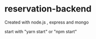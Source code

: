 # reservation-backend
Created with node.js , express and mongo

start with "yarn start" or "npm start"
